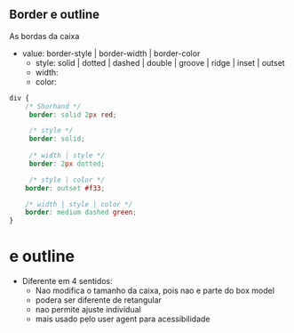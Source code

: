## Border e outline

As bordas da caixa

- value: border-style | border-width | border-color
    - style: solid | dotted | dashed | double | groove
    | ridge | inset | outset
    - width: <length>
    - color: <color>

```css
div {
    /* Shorhand */
     border: solid 2px red;

     /* style */
     border: solid;
     
     /* width | style */
     border: 2px dotted;

     /* style | color */
    border: outset #f33;

    /* width | style | color */
    border: medium dashed green;
}
```

# e outline

- Diferente em 4 sentidos:
    - Nao modifica o tamanho da caixa, pois nao e parte do box model
    - podera ser diferente de retangular
    - nao permite ajuste individual
    - mais usado pelo user agent para acessibilidade
